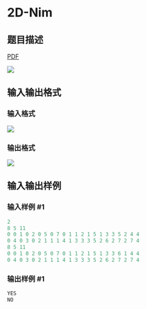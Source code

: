 # 2D-Nim

## 题目描述

[problemUrl]: https://uva.onlinejudge.org/index.php?option=com_onlinejudge&Itemid=8&category=19&page=show_problem&problem=1648

[PDF](https://uva.onlinejudge.org/external/107/p10707.pdf)

![](https://cdn.luogu.com.cn/upload/vjudge_pic/UVA10707/c01d82eeb9f695352353b32101ef15571639d551.png)

## 输入输出格式

### 输入格式

![](https://cdn.luogu.com.cn/upload/vjudge_pic/UVA10707/2156dd5493dbad910c7614a5314f545cae3bdceb.png)

### 输出格式

![](https://cdn.luogu.com.cn/upload/vjudge_pic/UVA10707/f127a5af5fc585df53e278c8e3f28a7634161503.png)

## 输入输出样例

### 输入样例 #1

```cpp
2
8 5 11
0 0 1 0 2 0 5 0 7 0 1 1 2 1 5 1 3 3 5 2 4 4
0 4 0 3 0 2 1 1 1 4 1 3 3 3 5 2 6 2 7 2 7 4
8 5 11
0 0 1 0 2 0 5 0 7 0 1 1 2 1 5 1 3 3 6 1 4 4
0 4 0 3 0 2 1 1 1 4 1 3 3 3 5 2 6 2 7 2 7 4
```


### 输出样例 #1

```cpp
YES
NO
```


